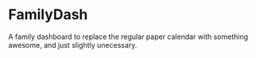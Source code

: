 # FamilyDash

A family dashboard to replace the regular paper calendar with something awesome, and just slightly unecessary.
